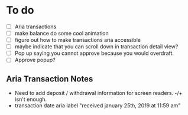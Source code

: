 # To do
- [ ] Aria transactions
- [ ] make balance do some cool animation
- [ ] figure out how to make transactions aria accessible
- [ ] maybe indicate that you can scroll down in transaction detail view?
- [ ] Pop up saying you cannot approve because you would overdraft.
- [ ] Approve popup?

## Aria Transaction Notes
- Need to add deposit / withdrawal information for screen readers. -/+ isn't enough.
- transaction date aria label "received january 25th, 2019 at 11:59 am"
